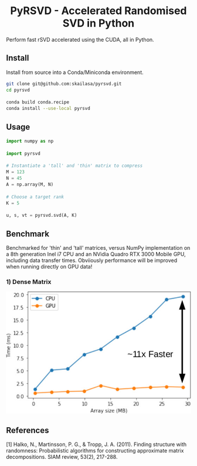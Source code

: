 <h1 align='center'> PyRSVD - Accelerated Randomised SVD in Python</h1>

Perform fast rSVD accelerated using the CUDA, all in Python.

## Install

Install from source into a Conda/Miniconda environment.

```bash
git clone git@github.com:skailasa/pyrsvd.git
cd pyrsvd

conda build conda.recipe
conda install --use-local pyrsvd
```

## Usage

```python
import numpy as np

import pyrsvd

# Instantiate a 'tall' and 'thin' matrix to compress
M = 123
N = 45
A = np.array(M, N)

# Choose a target rank
K = 5

u, s, vt = pyrsvd.svd(A, K)
```

## Benchmark

Benchmarked for 'thin' and 'tall' matrices, versus NumPy implementation on a 8th generation Inel i7 CPU and an NVidia Quadro RTX 3000 Mobile GPU, including data transfer times. Obviiously performance will be improved when running directly on GPU data!

### 1) Dense Matrix

<p style="text-align:center;">
<img src="static/benchmark.jpg"
     alt="Dense Benchmark"/>
</p>


## References

[1] Halko, N., Martinsson, P. G., & Tropp, J. A. (2011). Finding structure with randomness: Probabilistic algorithms for constructing approximate matrix decompositions. SIAM review, 53(2), 217-288.